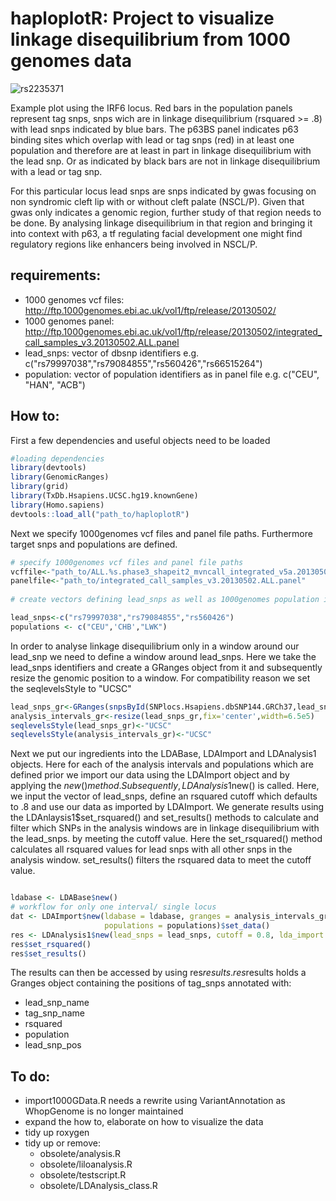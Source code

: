 # haploplotR:  Project to visualize linkage disequilibrium from 1000 genomes data

![rs2235371](https://user-images.githubusercontent.com/4353093/159236477-4170a802-f476-4a18-bb08-a036a98b7ada.png)

Example plot using the IRF6 locus. Red bars in the population panels represent tag snps, 
snps wich are in linkage disequilibrium (rsquared >= .8) with lead snps indicated by blue bars.
The p63BS panel indicates p63 binding sites which overlap with lead or tag snps (red) in at least one population 
and therefore are at least in part in linkage disequilibrium with the lead snp. Or as indicated by black bars are not in linkage disequilibrium with a lead or tag snp.

For this particular locus lead snps are snps indicated by gwas focusing on non syndromic cleft lip with or without cleft palate (NSCL/P). 
Given that gwas only indicates a genomic region, further study of that region needs to be done. By analysing linkage disequilibrium in that region
and bringing it into context with p63, a tf regulating facial development one might find regulatory regions like enhancers being involved in NSCL/P.

## requirements:
- 1000 genomes vcf files: http://ftp.1000genomes.ebi.ac.uk/vol1/ftp/release/20130502/
- 1000 genomes panel: http://ftp.1000genomes.ebi.ac.uk/vol1/ftp/release/20130502/integrated_call_samples_v3.20130502.ALL.panel
- lead_snps: vector of dbsnp identifiers e.g. c("rs79997038","rs79084855","rs560426","rs66515264")
- population: vector of population identifiers as in panel file e.g. c("CEU", "HAN", "ACB")

## How to:

First a few dependencies and useful objects need to be loaded
```r {cmd}
#loading dependencies
library(devtools)
library(GenomicRanges)
library(grid)
library(TxDb.Hsapiens.UCSC.hg19.knownGene)
library(Homo.sapiens)
devtools::load_all("path_to/haploplotR")
```

Next we specify 1000genomes vcf files and panel file paths. Furthermore target snps and populations are defined.
```r
# specify 1000genomes vcf files and panel file paths
vcffile<-"path_to/ALL.%s.phase3_shapeit2_mvncall_integrated_v5a.20130502.genotypes.vcf.gz"
panelfile<-"path_to/integrated_call_samples_v3.20130502.ALL.panel"
 
# create vectors defining lead_snps as well as 1000genomes population identifiers

lead_snps<-c("rs79997038","rs79084855","rs560426")
populations <- c("CEU",'CHB',"LWK")
```

In order to analyse linkage disequilibrium only in a window around our lead_snp we need to define a window around lead_snps. 
Here we take the lead_snps identifiers and create a GRanges object from it and subsequently resize the genomic position to a window.
For compatibility reason we set the seqlevelsStyle to "UCSC"
```r
lead_snps_gr<-GRanges(snpsById(SNPlocs.Hsapiens.dbSNP144.GRCh37,lead_snps))
analysis_intervals_gr<-resize(lead_snps_gr,fix='center',width=6.5e5)
seqlevelsStyle(lead_snps_gr)<-"UCSC"
seqlevelsStyle(analysis_intervals_gr)<-"UCSC"
```

Next we put our ingredients into the LDABase, LDAImport and LDAnalysis1 objects.
Here for each of the analysis intervals and populations which are defined prior we import our data using the LDAImport object and by applying the $new() method. 
Subsequently, LDAnalysis1$new() is called. 
Here, we input the vector of lead_snps, define an rsquared cutoff which defaults to .8 and use our data as imported by LDAImport.
We generate results using the LDAnlaysis1$set_rsquared() and set_results() methods to calculate and filter which SNPs in the analysis windows are in linkage disequilibrium with the lead_snps. by meeting the cutoff value.
Here the set_rsquared() method calculates all rsquared values for lead snps with all other snps in the analysis window.
set_results() filters the rsquared data to meet the cutoff value.
```r

ldabase <- LDABase$new()
# workflow for only one interval/ single locus
dat <- LDAImport$new(ldabase = ldabase, granges = analysis_intervals_gr[1], 
                     populations = populations)$set_data()
res <- LDAnalysis1$new(lead_snps = lead_snps, cutoff = 0.8, lda_import = dat)
res$set_rsquared()
res$set_results()
```

The results can then be accessed by using res$results. res$results holds a Granges object containing the positions of  tag_snps annotated with:

- lead_snp_name
- tag_snp_name
- rsquared
- population
- lead_snp_pos



## To do:
- import1000GData.R needs a rewrite using VariantAnnotation as WhopGenome is no longer maintained
- expand the how to, elaborate on how to visualize the data
- tidy up roxygen
- tidy up or remove: 
  - obsolete/analysis.R
  - obsolete/liloanalysis.R
  - obsolete/testscript.R
  - obsolete/LDAnalysis_class.R

